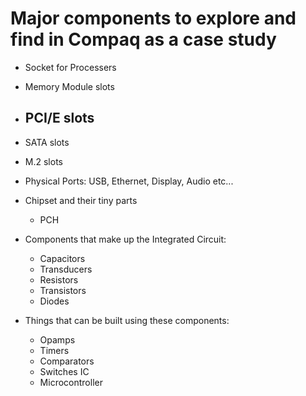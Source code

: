 # Major components to explore and find in Compaq as a case study
- Socket for Processers
- Memory Module slots
- PCI/E slots
    - 
- SATA slots
- M.2 slots 
- Physical Ports: USB, Ethernet, Display, Audio etc...

- Chipset and their tiny parts
    - PCH 

- Components that make up the Integrated Circuit:
    - Capacitors
    - Transducers
    - Resistors
    - Transistors
    - Diodes

- Things that can be built using these components:
    - Opamps
    - Timers
    - Comparators
    - Switches IC
    - Microcontroller

